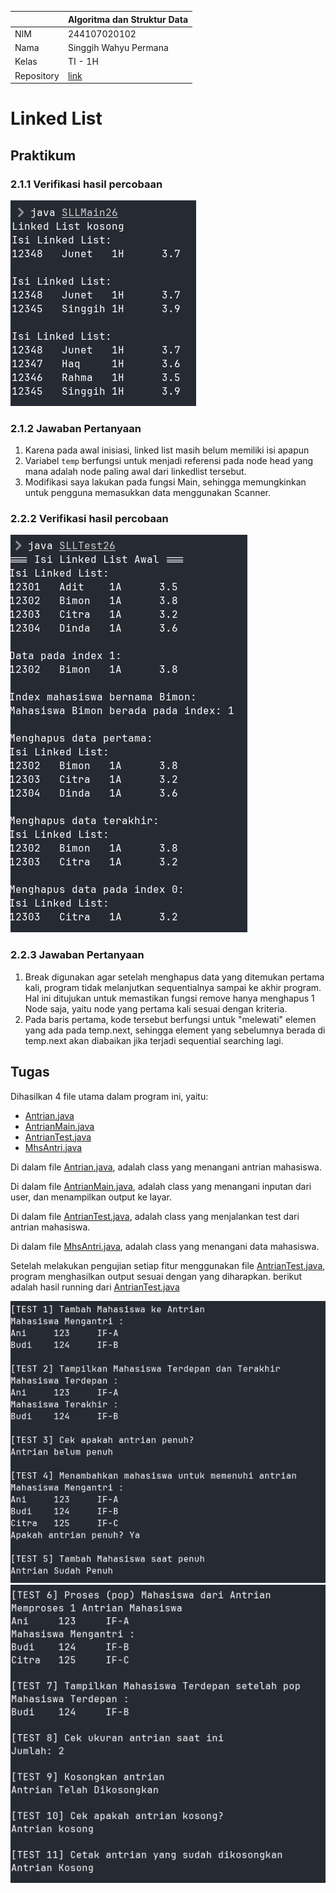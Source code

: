 |  | Algoritma dan Struktur Data |
|--|--|
| NIM |  244107020102|
| Nama |  Singgih Wahyu Permana |
| Kelas | TI - 1H |
| Repository | [link](https://github.com/eeswepe/AlgoDS) |

# Linked List

## Praktikum

### 2.1.1 Verifikasi hasil percobaan

![percobaan1](./img/percobaan1.png)

### 2.1.2 Jawaban Pertanyaan

1. Karena pada awal inisiasi, linked list masih belum memiliki isi apapun
2. Variabel `temp` berfungsi untuk menjadi referensi pada node head yang mana adalah node paling awal dari linkedlist tersebut.
3. Modifikasi saya lakukan pada fungsi Main, sehingga memungkinkan untuk pengguna memasukkan data menggunakan Scanner.

### 2.2.2 Verifikasi hasil percobaan

![percobaan2](./img/percobaan2.png)

### 2.2.3 Jawaban Pertanyaan

1. Break digunakan agar setelah menghapus data yang ditemukan pertama kali, program tidak melanjutkan sequentialnya sampai ke akhir program. Hal ini ditujukan untuk memastikan fungsi remove hanya menghapus 1 Node saja, yaitu node yang pertama kali sesuai dengan kriteria.
2. Pada baris pertama, kode tersebut berfungsi untuk "melewati" elemen yang ada pada temp.next, sehingga element yang sebelumnya berada di temp.next akan diabaikan jika terjadi sequential searching lagi.

## Tugas

Dihasilkan 4 file utama dalam program ini, yaitu:

- [Antrian.java](./Antrian.java)
- [AntrianMain.java](./AntrianMain.java)
- [AntrianTest.java](./AntrianTest.java)
- [MhsAntri.java](./MhsAntri.java)

Di dalam file [Antrian.java](./Antrian.java), adalah class yang menangani antrian mahasiswa.

Di dalam file [AntrianMain.java](./AntrianMain.java), adalah class yang menangani inputan dari user, dan menampilkan output ke layar.

Di dalam file [AntrianTest.java](./AntrianTest.java), adalah class yang menjalankan test dari antrian mahasiswa.

Di dalam file [MhsAntri.java](./MhsAntri.java), adalah class yang menangani data mahasiswa.

Setelah melakukan pengujian setiap fitur menggunakan file [AntrianTest.java](./AntrianTest.java), program menghasilkan output sesuai dengan yang diharapkan. berikut adalah hasil running dari [AntrianTest.java](./AntrianTest.java)

![tugas](./img/tugas-1.png)
![tugas](./img/tugas-2.png)
